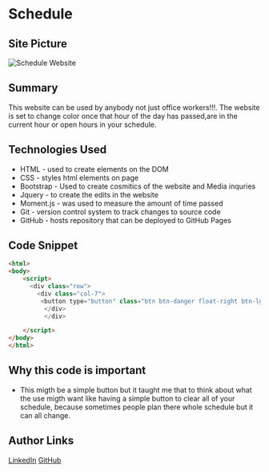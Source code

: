 # Schedule
## Site Picture
![Schedule Website](https://media.licdn.com/dms/image/C4D22AQGyb2CfjtYQrA/feedshare-shrink_800/0?e=1579132800&v=beta&t=IMp9J5VLtd6zmR2wr1S85-YB6Ndpg_e_Hb2yU0Asd9o)

## Summary 
This website can be used by anybody not just office workers!!!. The website is set to change color once that hour of the day has passed,are in the current hour or open hours in your schedule.

## Technologies Used
- HTML - used to create elements on the DOM
- CSS - styles html elements on page
- Bootstrap - Used to create cosmitics of the website and Media inquries
- Jquery - to create the edits in the website
- Moment.js - was used to measure the amount of time passed 
- Git - version control system to track changes to source code
- GitHub - hosts repository that can be deployed to GitHub Pages



## Code Snippet
```html
<html>
<body>
    <script>
      <div class="row">
        <div class="col-7">
         <button type="button" class="btn btn-danger float-right btn-lg mr-4" id="clear">Clear</button> 
          </div>
          </div>

    </script>
</body>
</html>
```
## Why this code is important
- This migth be a simple button but it taught me that to think about what the use migth want like having a simple button to clear all of your schedule, because sometimes people plan there whole schedule but it can all change.
## Author Links
[LinkedIn](linkedin.com/in/andres-felipe-jimenez-ferreira-b67a35192)
[GitHub](https://github.com/AndresF97)
